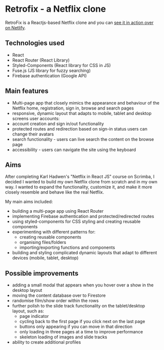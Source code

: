 # Retrofix - a Netflix clone

RetroFix is a Reactjs-based Netflix clone and you can [see it in action over on Netlify](https://retrofix.netlify.app/).

## Technologies used

- React
- React Router (React Library)
- Styled-Components (React library for CSS in JS)
- Fuse.js (JS library for fuzzy searching)
- Firebase authentication (Google API)

## Main features

- Multi-page app that closely mimics the appearance and behaviour of the Netflix home, registration, sign in, browse and search pages
- responsive, dynamic layout that adapts to mobile, tablet and desktop screens
  user accounts:
- account creation and sign in/out functionality
- protected routes and redirection based on sign-in status
  users can change their avatars
- search functionality - users can live search the content on the browse page
- accessibility - users can navigate the site using the keyboard

## Aims

After completing Karl Hadwen's "Netflix in React JS" course on Scrimba, I decided I wanted to build my own Netflix clone from scratch and in my own way. I wanted to expand the functionality, customize it, and make it more closely resemble and behave like the real Netflix.

My main aims included:

- building a multi-page app using React Router
- implementing Firebase authentication and protected/redirected routes
- using styled-components for CSS styling and creating reusable components
- experimenting with different patterns for:
  - creating reusable components
  - organising files/folders
  - importing/exporting functions and components
- building and styling complicated dynamic layouts that adapt to different devices (mobile, tablet, desktop)

## Possible improvements

- adding a small modal that appears when you hover over a show in the desktop layout
- moving the content database over to Firestore
- randomise film/show order within the rows
- further polish to the slide track functionality on the tablet/desktop layout, such as:
  - page indicator
  - cycling back to the first page if you click next on the last page
  - buttons only appearing if you can move in that direction
  - only loading in three pages at a time to improve performance
  - skeleton loading of images and slide tracks
- ability to create additional profiles
